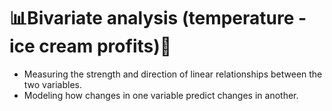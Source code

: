 # 📊Bivariate analysis (temperature - ice cream profits)📎
- Measuring the strength and direction of linear relationships between the two variables.
- Modeling how changes in one variable predict changes in another.
